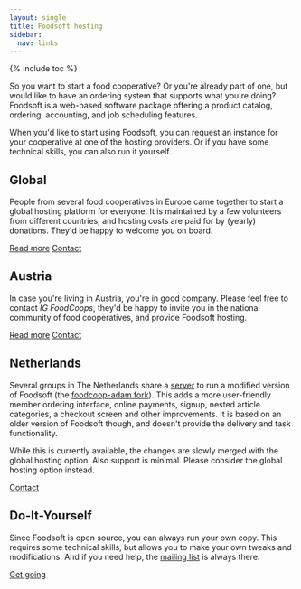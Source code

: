 ```yaml
---
layout: single
title: Foodsoft hosting
sidebar:
  nav: links
---
```

{% include toc %}


So you want to start a food cooperative? Or you're already part of one, but
would like to have an ordering system that supports what you're doing? Foodsoft
is a web-based software package offering a product catalog, ordering,
accounting, and job scheduling features.

When you'd like to start using Foodsoft, you can request an instance for your
cooperative at one of the hosting providers. Or if you have some technical skills,
you can also run it yourself.


## Global

People from several food cooperatives in Europe came together to start a global
hosting platform for everyone. It is maintained by a few volunteers from different
countries, and hosting costs are paid for by (yearly) donations. They'd be happy
to welcome you on board.

<a href="/global-foodsoft-platform" class="btn btn--inverse">Read more</a>
<a href="mailto:support@lists.foodcoops.net" class="btn btn--inverse"><i class="fa fa-envelope"></i> Contact</a>

## Austria

In case you're living in Austria, you're in good company. Please feel free to contact
<i>_IG FoodCoops_</i>, they'd be happy to invite you in the national community of food
cooperatives, and provide Foodsoft hosting.

<a href="http://foodcoops.at/" class="btn btn--inverse">Read more</a>
<a href="mailto:infos@foodcoops.at" class="btn btn--inverse"><i class="fa fa-envelope"></i> Contact</a>

## Netherlands

Several groups in The Netherlands share a
[server](https://order.voedselcollectief.org) to run a modified version of
Foodsoft (the [foodcoop-adam fork](https://github.com/foodcoop-adam/foodsoft)).
This adds a more user-friendly member ordering interface, online payments,
signup, nested article categories, a checkout screen and other improvements. It
is based on an older version of Foodsoft though, and doesn't provide the
delivery and task functionality.

While this is currently available, the changes are slowly merged with the global
hosting option. Also support is minimal. Please consider the global hosting option instead.

<a href="mailto:info@voedselcollectief.org" class="btn btn--inverse"><i class="fa fa-envelope"></i> Contact</a>


## Do-It-Yourself

Since Foodsoft is open source, you can always run your own copy. This requires
some technical skills, but allows you to make your own tweaks and modifications.
And if you need help, the [mailing list](http://foodsoft.51229.x6.nabble.com/foodsoft-discuss-f5.html)
is always there.

<a href="https://github.com/foodcoops/foodsoft" class="btn btn--inverse"><i class="fa fa-github"></i></a>
<a href="https://github.com/foodcoops/foodsoft/wiki/Deployment-notes" class="btn btn--inverse">Get going</a>
